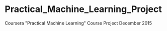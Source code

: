 # Practical_Machine_Learning_Project

Coursera "Practical Machine Learning" Course Project December 2015

